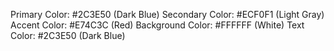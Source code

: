 Primary Color: #2C3E50 (Dark Blue)
Secondary Color: #ECF0F1 (Light Gray)
Accent Color: #E74C3C (Red)
Background Color: #FFFFFF (White)
Text Color: #2C3E50 (Dark Blue)